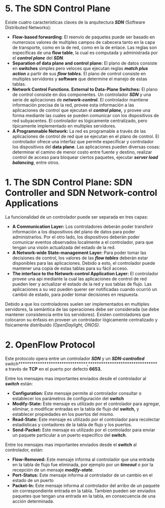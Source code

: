 # 5. The SDN Control Plane

Existe cuatro características claves de la arquitectura ***SDN*** (Software Distributed Networks):

- ******************************************Flow-based forwarding******************************************: El reenvío de paquetes puede ser basado en numerosos valores de multiples campos de cabecera tanto en la capa de transporte, como en la de red, como en la de enlace. Las reglas son especificas de una **********flow table**********, la cual es computada y administrada por el *************control plane************* del ***SDN***.
- **************************************************************************************Separation of data plane and control plane:************************************************************************************** El plano de datos consiste en ********switches******** simples pero veloces que ejecutan reglas *****************match plus action***************** a partir de sus ***********flow tables.*********** El plano de control consiste en multiples servidores y ********software******** que determine el manejo de estas tablas.
- **Network Control Functions. External to Data-Plane Switches:** El plano de control consiste en dos componentes. Un controlador ***SDN*** y una serie de aplicaciones de ***************network-control.*************** El controlador mantiene información precisa de la red, provee esta información a las aplicaciones de control que ejecutan el *************control plane,************* y provee una forma mediante las cuales se pueden comunicar con los dispositivos de red subyacentes. El controlador es lógicamente centralizado, pero típicamente implementado en multiples servidores.
- ******A Programmable Network:****** La red es programable a través de las aplicaciones de control de red que se ejecutan en el plano de control. El controlador ofrece una interfaz que permite especificar y controlador los dispositivos del **********data plane**********. Las aplicaciones pueden diversas cosas: determinar el camino de menor costo entre fuente y destino, realizar control de acceso para bloquear ciertos paquetes, ejecutar *********************server load balancing*********************, entre otros.

# 1. The SDN Control Plane: SDN Controller and SDN Network-control Applications

La funcionalidad de un controlador puede ser separada en tres capas:

- ********************************************************************************A Communication Layer:******************************************************************************** Los controladores deberán poder transferir información a los dispositivos del plano de datos para poder administrarlos. Por el otro lado, los dispositivos deberán poder comunicar eventos observados localmente a el controlador, para que tengan una visión actualizada del estado de la red.
- ********************A Network-wide State-management Layer:******************** Para poder tomar las decisiones de control, los valores de las ***********flow tables*********** deberán estar disponibles para las aplicaciones. Debido a esto, el controlador puede mantener una copia de estas tablas para su fácil acceso.
- ************************************************The interface to the Network-control Application Layer:************************************************ El controlador provee una api mediante la cual las aplicaciones de control de red pueden leer y actualizar el estado de la red y sus tablas de flujo. Las aplicaciones a su vez pueden querer ser notificadas cuando ocurrió un cambió de estado, para poder tomar decisiones en respuesta.

Debido a que los controladores suelen ser implementados en multiples servidores, la semántica de las operaciones debe ser considerada (se debe mantener consistencia entre los servidores). Existen controladores que colocaron su énfasis en proveer un controlador lógicamente centralizado y físicamente distribuido *(OpenDaylight, ONOS).*

# 2. OpenFlow Protocol

Este protocolo opera entre un controlador ***SDN*** y un ***************SDN-controlled*************** switch********************************,******************************** a través de ********************************TCP******************************** en el puerto por defecto ********************************6653.******************************** 

Entre los mensajes mas importantes enviados desde el controlador al *****switch***** están:

- ******************************Configuration:****************************** Este mensaje permite al controlador consultar o establecer los parámetros de configuración del ******switch******
- **************Modify-State:************** Este mensaje es utilizado por el controlador para agregar, eliminar, o modificar entradas en la tabla de flujo del ******switch,****** y establecer propiedades en los puertos del mismo.
- ************************Read-State:************************ Este mensaje es utilizado por el controlador para recolectar estadísticas y contadores de la tabla de flujo y los puertos.
- ************************Send-Packet:************************ Este mensaje es utilizado por el controlador para enviar un paquete particular a un puerto especifico del ******switch******.

Entre los mensajes mas importantes enviados desde el ******switch****** al controlador, están:

- **************************Flow-Removed:************************** Este mensaje informa al controlador que una entrada en la tabla de flujo fue eliminada, por ejemplo por un *****************************************************timeout***************************************************** o por la recepción de un mensaje *****************************************************modify-state*****************************************************.
- ************************Port-Status:************************ Este mensaje informa al controlador de un cambio en el estado de un puerto
- ********************Packet-In:******************** Este mensaje informa al controlador del arribo de un paquete sin correspondiente entrada en la tabla. Tambien pueden ser enviados paquetes que tengan una entrada en la tabla, en consecuencia de una acción determinada.